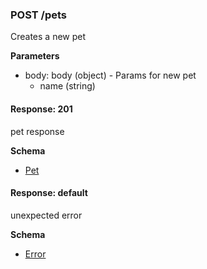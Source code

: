 ### POST /pets

Creates a new pet

**Parameters**

- body: body (object) - Params for new pet
  - name (string)

#### Response: 201

pet response

**Schema**

- [Pet](#pet)

#### Response: default

unexpected error

**Schema**

- [Error](#error)
